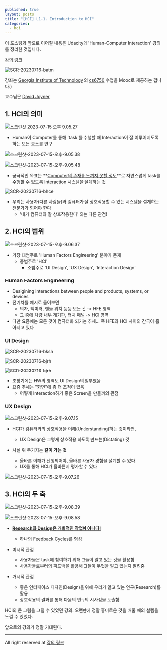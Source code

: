 ```yaml
---
published: true
layout: posts
title: "[HCI] L1-1. Introduction to HCI"
categories: 
  - hci
---
```



이 포스팅과 앞으로 이어질 내용은 Udacity의 'Human-Computer Interaction' 강의를 정리한 것입니다.

[강의 링크](https://www.udacity.com/course/human-computer-interaction--ud400)

![SCR-20230716-batm](../../assets/img/2023-07-14-introduction-to-hci/SCR-20230716-batm.png)

강좌는 [Georgia Institute of Technology](https://namu.wiki/w/%EC%A1%B0%EC%A7%80%EC%95%84%20%EA%B3%B5%EA%B3%BC%EB%8C%80%ED%95%99%EA%B5%90) 의 [cs6750](https://omscs6750.gatech.edu/) 수업을 Mooc로 제공하는 겁니다:)

교수님은 [David Joyner](https://www.cc.gatech.edu/people/david-joyner)



## 1. HCI의 의미

![스크린샷 2023-07-15 오후 9.05.27](../../assets/img/2023-07-14-introduction-to-hci/스크린샷-2023-07-15-오후-9.05.27.png)

- Human이 Computer를 통해 'task'를 수행할 때 Interaction이 잘 이루어지도록 하는 모든 요소를 연구



![스크린샷-2023-07-15-오후-9.05.38](../../assets/img/2023-07-14-introduction-to-hci/스크린샷-2023-07-15-오후-9.05.38.png)

![스크린샷-2023-07-15-오후-9.05.48](../../assets/img/2023-07-14-introduction-to-hci/스크린샷-2023-07-15-오후-9.05.48.png)

- 궁극적인 목표는 **<u>Computer의 존재를 느끼지 못할 정도</u>**로 자연스럽게 task를 수행할 수 있도록 Interaction 시스템을 설계하는 것



![SCR-20230716-bhce](../../assets/img/2023-07-14-introduction-to-hci/SCR-20230716-bhce.png)

- 우리는 사용자(다른 사람들)와 컴퓨터가 잘 상호작용할 수 있는 시스템을 설계하는 전문가가 되어야 한다
	- '내가 컴퓨터와 잘 상호작용한다' 와는 다른 관점!



## 2. HCI의 범위

![스크린샷-2023-07-15-오후-9.06.37](../../assets/img/2023-07-14-introduction-to-hci/스크린샷-2023-07-15-오후-9.06.37.png)

- 가장 대범주로 'Human Factors Engineering' 분야가 존재
	- 중범주로 'HCI'
		- 소범주로 'UI Design', 'UX Design', 'Interaction Design'



### Human Factors Engineering

- Desigining interactions between people and products, systems, or devices
- 전기차를 예시로 들어보면
	- 의자, 백미러, 핸들 위치 등등 모든 것 -> HFE 영역
	- 그 중에 차량 내부 계기판, 터치 패널 -> HCI 영역
- 다만 요즘에는 모든 것이 컴퓨터화 되가는 추세... 즉 HFE와 HCI 사이의 간극이 좁아지고 있다



### UI Design

![SCR-20230716-bksh](../../assets/img/2023-07-14-introduction-to-hci/SCR-20230716-bksh.jpeg)

![SCR-20230716-bjrh](../../assets/img/2023-07-14-introduction-to-hci/SCR-20230716-bjrh-9434923.png)

![SCR-20230716-bjrh](../../assets/img/2023-07-14-introduction-to-hci/SCR-20230716-bjtj.png)

- 초창기에는 HW의 영역도 UI Design의 일부였음
- 요즘 추세는 "화면"에 좀 더 초점이 있음
	- 어떻게 Interaction하기 좋은 Screen을 만들까의 관점



### UX Design

![스크린샷-2023-07-15-오후-9.07.15](../../assets/img/2023-07-14-introduction-to-hci/스크린샷-2023-07-15-오후-9.07.15.png)

- HCI가 컴퓨터와의 상호작용을 이해(Understanding)하는 것이라면,
	- UX Design은 그렇게 상호작용 하도록 만드는(Dictating) 것

- 사실 위 두가지는 **같이 가는 것**
	- 올바른 이해가 선행되어야, 올바른 사용자 경험을 설계할 수 있다
	- UX를 통해 HCI가 올바른지 평가할 수 있다

![스크린샷-2023-07-15-오후-9.07.26](../../assets/img/2023-07-14-introduction-to-hci/스크린샷-2023-07-15-오후-9.07.26.png)



## 3. HCI의 두 축

![스크린샷-2023-07-15-오후-9.08.39](../../assets/img/2023-07-14-introduction-to-hci/스크린샷-2023-07-15-오후-9.08.39.png)

![스크린샷-2023-07-15-오후-9.08.58](../../assets/img/2023-07-14-introduction-to-hci/스크린샷-2023-07-15-오후-9.08.58.png)

- **<u>Research와 Design은 개별적인 작업이 아니다!</u>**
	- 하나의 Feedback Cycles를 형성



- 미시적 관점
	- 사용자들은 task에 참여하기 위해 그들이 알고 있는 것을 활용함
	- 사용자들로부터의 피드백을 활용해 그들이 무엇을 알고 있는지 알려줌



- 거시적 관점
	- 좋은 인터페이스 디자인(Design)을 위해 우리가 알고 있는 연구(Research)를 활용
	- 상호작용의 결과를 통해 다음의 연구의 시사점을 도출함



HCI의 큰 그림을 그릴 수 있었던 강의. 오랜만에 정말 흥미로운 것을 배울 때의 설렘을 느낄 수 있었다.

앞으로의 강의가 정말 기대된다.



---

All right reserved at [강의 링크](https://www.udacity.com/course/human-computer-interaction--ud400)
